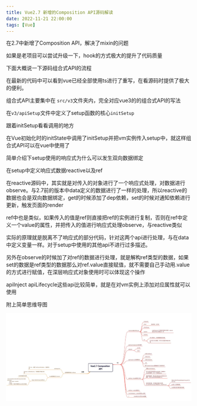 ```yaml
---
title: Vue2.7 新增的Composition API源码解读
date: 2022-11-21 22:00:00
tags: [Vue]
---
```





在2.7中新增了Composition API，解决了mixin的问题

如果是老项目可以尝试升级一下，hook的方式极大的提升了代码质量

下面大概说一下源码组合式API的流程



在最新的代码中可以看到vue已经全部使用ts进行了重写，在看源码时提供了极大的便利。

组合式API主要集中在 `src/v3`文件夹内，完全对应vue3的的组合式API的写法


<!--truncate-->

在`v3/apiSetup`文件中定义了setup函数的核心`initSetup`

跟着initSetup看看调用的地方

在Vue初始化时的initState中调用了initSetup并把vm实例传入setup中，就这样组合式API可以在vue中使用了



简单介绍下setup使用的响应式为什么可以发生双向数据绑定

在setup中定义响应式数据reactive以及ref

在reactive源码中，其实就是对传入的对象进行了一个响应式处理，对数据进行observe。与2.7前的版本中data定义的数据进行了一样的处理，所以reactive的数据也会是双向数据绑定，get的时候添加了dep依赖，set的时候对通知依赖进行更新，触发页面的render

ref中也是类似，如果传入的值是ref则直接把ref的实例进行复制，否则在ref中定义一个value的属性，并把传入的值进行响应式处理observe，与reactive类似

实际的原理就是脱离不了响应式的部分代码，针对这两个api进行处理，与在data中定义变量一样。对于setup中使用的其他api不进行过多描述。

另外在observe的时候加了对ref的数据进行处理，就是解构ref类型的数据，如果set的数据是ref类型的数据那么对ref.value直接赋值，就不需要自己手动用.value的方式进行赋值，在深层响应式对象使用时可以体现这个操作



apiInject apiLifecycle这些api比较简单，就是在对vm实例上添加对应属性就可以使用



附上简单思维导图


![image](../images/21669042788.jpg)
